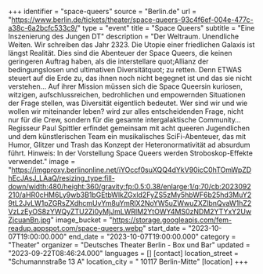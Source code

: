 +++
identifier = "space-queers"
source = "Berlin.de"
url = "https://www.berlin.de/tickets/theater/space-queers-93c4f6ef-004e-477c-a38c-6a2bcfc533c9/"
type = "event"
title = "Space Queers"
subtitle = "Eine Inszenierung des Jungen DT"
description = "Der Weltraum. Unendliche Weiten. Wir schreiben das Jahr 2323. Die Utopie einer friedlichen Galaxis ist längst Realität. Dies sind die Abenteuer der Space Queers, die keinen geringeren Auftrag haben, als die interstellare quot;Allianz der bedingungslosen und ultimativen Diversitätquot; zu retten.
Denn ETWAS steuert auf die Erde zu, das ihnen noch nicht begegnet ist und das sie nicht verstehen… Auf ihrer Mission müssen sich die Space Queersin kuriosen, witzigen, aufschlussreichen, bedrohlichen und empowernden Situationen der Frage stellen, was Diversität eigentlich bedeutet. Wer sind wir und wie wollen wir miteinander leben? wird zur alles entscheidenden Frage, nicht nur für die Crew, sondern für die gesamte intergalaktische Community…
Regisseur Paul Spittler erfindet gemeinsam mit acht queeren Jugendlichen und dem künstlerischen Team ein musikalisches SciFi-Abenteuer, das mit Humor, Glitzer und Trash das Konzept der Heteronormativität ad absurdum führt.
Hinweis: In der Vorstellung Space Queers werden Stroboskop-Effekte verwendet."
image = "https://imgproxy.berlinonline.net/iYOccf0suXQQ4dYkV90icC0hTOmWpZDhEcJAsJ_LAaQ/resizing_type:fill-down/width:480/height:360/gravity:fp:0.5:0.38/enlarge:1/q:70/cb:2023092210/aHR0cHM6Ly9wb3B1bGEtbWlkZGxld2FyZS5zMy5hbWF6b25hd3MuY29tL2JvLW1pZGRsZXdhcmUvYm8uYmRlX2NoYW5uZWwuZXZlbnQvaW1hZ2VzLzEyOS8zYWQyZTU2Zi0yMjJmLWRlM2YtOWY4MS0zNDM2YTYxY2UwZjcuanBn.jpg"
image_bucket = "https://storage.googleapis.com/fem-readup.appspot.com/space-queers.webp"
start_date = "2023-10-07T19:00:00.000"
end_date = "2023-10-07T19:00:00.000"
category = "Theater"
organizer = "Deutsches Theater Berlin - Box und Bar"
updated = "2023-09-22T08:46:24.000"
languages = []
[contact]
location_street = "Schumannstraße 13 A"
location_city = " 10117 Berlin-Mitte"
[location]
+++
